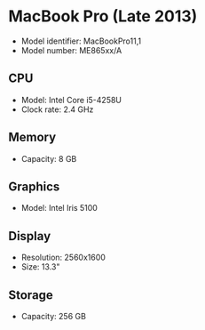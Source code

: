 # MacBook Pro (Late 2013)
- Model identifier: MacBookPro11,1
- Model number: ME865xx/A

## CPU
- Model: Intel Core i5-4258U
- Clock rate: 2.4 GHz

## Memory
- Capacity: 8 GB

## Graphics
- Model: Intel Iris 5100

## Display
- Resolution: 2560x1600
- Size: 13.3"

## Storage
- Capacity: 256 GB
